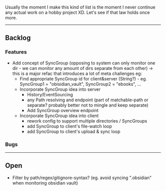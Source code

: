 Usually the moment I make this kind of list is the moment I never continue any actual work on a hobby project XD.
Let's see if that law holds once more.

<hr />

## Backlog

### Features
 - Add concept of SyncGroup (opposing to system can only monitor one dir - we can monitor any amount of dirs separate from each other) -> this is a major refac that introduces a lot of meta challenges eg:
    - Find appropriate SyncGroup id for client&server (String?) - eg. SyncGroup1 = "obisidian_vault", SyncGroup2 = "ebooks", ...
    - Incorporate SyncGroup idea into server
      - History/EventSourcing
      - any Path resolving and endpoint (part of matchable-path or separate? probably better not to mingle and keep separate)
      - Add SyncGroup overview endpoint
    - Incorporate SyncGroup idea into client
      - rework config to support multiple directories / SyncGroups
      - add SyncGroup to client's file-watch loop
      - add SyncGroup to client's upload & sync loop

### Bugs

<hr />

## Open
 - Filter by path/regex/gitignore-syntax? (eg. avoid syncing ".obsidian" when monitoring obsidian vault)
